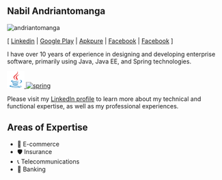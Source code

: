 ##  Nabil Andriantomanga

<p align="left"> <img src="https://komarev.com/ghpvc/?username=andriantomanga&label=Profile%20views&color=0e75b6&style=flat" alt="andriantomanga" /></p>

<p>[ <a href="https://linkedin.com/in/andriantomanga-nabil-16359718" target="_blank" rel="noreferrer">Linkedin</a> | <a href="https://play.google.com/store/apps/dev?id=6834476834453213332" target="_blank" rel="noreferrer">Google Play</a> | <a href="https://apkpure.net/developer/Nabil%20Andriantomanga" target="_blank" rel="noreferrer">Apkpure</a> | <a href="https://www.facebook.com/andriantomanga.nabil" target="_blank" rel="noreferrer">Facebook</a> | <a href="https://www.youtube.com/@andriantomanganabil3943" target="_blank" rel="noreferrer">Facebook</a> ]</p>
<p>
I have over 10 years of experience in designing and developing enterprise software, primarily using Java, Java EE, and Spring technologies.
</p>
  
<p>
<a href="https://www.java.com" target="_blank" rel="noreferrer"> <img src="https://raw.githubusercontent.com/devicons/devicon/master/icons/java/java-original.svg" alt="java" width="40" height="40"/> </a>
<a href="https://spring.io/" target="_blank" rel="noreferrer"> <img src="https://www.vectorlogo.zone/logos/springio/springio-icon.svg" alt="spring" width="40" height="40"/> </a>
</p>

<p>
  Please visit my <a href="https://linkedin.com/in/andriantomanga-nabil-16359718" target="_blank" rel="noreferrer">LinkedIn profile</a> to learn more about my technical and functional expertise, as well as my professional experiences.
</p>

##  Areas of Expertise
- 🛒 E-commerce
- 🛡️ Insurance
- 📞 Telecommunications
- 🏦 Banking


